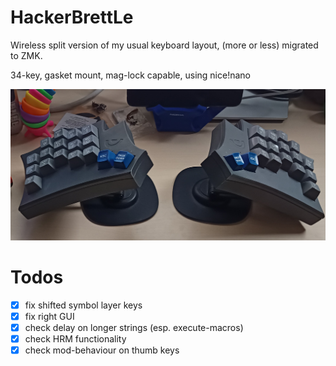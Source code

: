 # HackerBrettLe
Wireless split version of my usual keyboard layout, (more or less) migrated to ZMK.

34-key, gasket mount, mag-lock capable, using nice!nano

![beauty shot](IMG_20250117_152716.jpg)

# Todos
- [x] fix shifted symbol layer keys
- [x] fix right GUI
- [x] check delay on longer strings (esp. execute-macros)
- [x] check HRM functionality
- [x] check mod-behaviour on thumb keys
